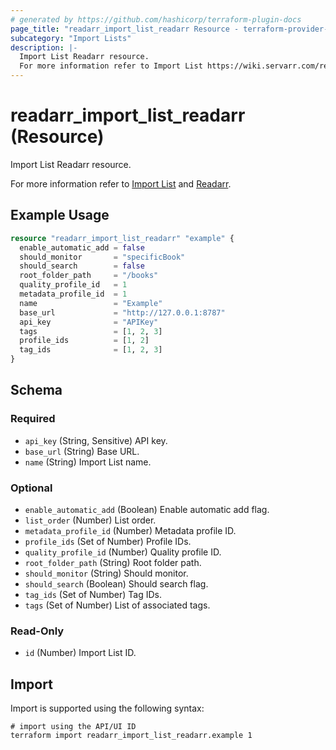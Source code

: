 ```yaml
---
# generated by https://github.com/hashicorp/terraform-plugin-docs
page_title: "readarr_import_list_readarr Resource - terraform-provider-readarr"
subcategory: "Import Lists"
description: |-
  Import List Readarr resource.
  For more information refer to Import List https://wiki.servarr.com/readarr/settings#import-lists and Readarr https://wiki.servarr.com/readarr/supported#readarrimport.
---
```


# readarr_import_list_readarr (Resource)

<!-- subcategory:Import Lists -->Import List Readarr resource.
For more information refer to [Import List](https://wiki.servarr.com/readarr/settings#import-lists) and [Readarr](https://wiki.servarr.com/readarr/supported#readarrimport).

## Example Usage

```terraform
resource "readarr_import_list_readarr" "example" {
  enable_automatic_add = false
  should_monitor       = "specificBook"
  should_search        = false
  root_folder_path     = "/books"
  quality_profile_id   = 1
  metadata_profile_id  = 1
  name                 = "Example"
  base_url             = "http://127.0.0.1:8787"
  api_key              = "APIKey"
  tags                 = [1, 2, 3]
  profile_ids          = [1, 2]
  tag_ids              = [1, 2, 3]
}
```

<!-- schema generated by tfplugindocs -->
## Schema

### Required

- `api_key` (String, Sensitive) API key.
- `base_url` (String) Base URL.
- `name` (String) Import List name.

### Optional

- `enable_automatic_add` (Boolean) Enable automatic add flag.
- `list_order` (Number) List order.
- `metadata_profile_id` (Number) Metadata profile ID.
- `profile_ids` (Set of Number) Profile IDs.
- `quality_profile_id` (Number) Quality profile ID.
- `root_folder_path` (String) Root folder path.
- `should_monitor` (String) Should monitor.
- `should_search` (Boolean) Should search flag.
- `tag_ids` (Set of Number) Tag IDs.
- `tags` (Set of Number) List of associated tags.

### Read-Only

- `id` (Number) Import List ID.

## Import

Import is supported using the following syntax:

```shell
# import using the API/UI ID
terraform import readarr_import_list_readarr.example 1
```
